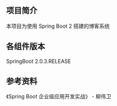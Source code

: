 ## 项目简介

本项目为使用 Spring Boot 2 搭建的博客系统

## 各组件版本

SpringBoot 2.0.3.RELEASE

## 参考资料

《Spring Boot 企业级应用开发实战》 - 柳伟卫